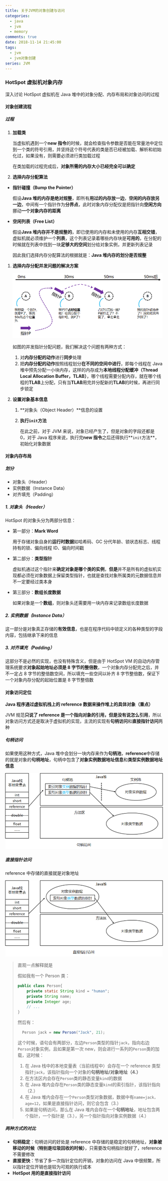 ```yaml
---
title: 关于JVM的对象创建与访问
categories:
  - java
  - jvm
  - memory
comments: true
date: 2018-11-14 21:45:00
tags:
  - jvm
  - jvm对象创建
series: JVM
---
```


### HotSpot 虚拟机对象内存

深入讨论 HotSpot 虚拟机在 Java 堆中的对象分配、内存布局和对象访问的过程

#### 对象创建流程

##### 过程

1. **加载类**

   当虚拟机遇到一个**new 指令**的时候，就会检查指令参数是否能在常量池中定位到一个类的符号引用，并坚持这个符号代表的类是否已经被加载、解析和初始化过，如果没有，则需要必须进行类加载过程

   在类加载的过程完成后，**对象所需的内存大小已经完全可以确定**

2. **选择内存分配算法**

- **指针碰撞（Bump the Pointer）**

  假设**Java 堆的内存是绝对规整**，即所有**用过的内存放一边**，**空闲的内存放另一边**，中间有一个指针作为**分界点**，此时对象内存分配仅是把指针向**空闲方向**挪动**一个对象内存的距离**

- **空闲列表（Free List）**

  假设**Java 堆内存并不是规整的**，即已使用的内存和未使用的内存**互相交错**，虚拟机就必须维护一个**列表**，这个列表记录着哪些内存块是**可用的**，在分配的时候就在列表中找到一块**足够大的空间**划分给对象实例，并更新列表记录

  因此我们选择内存分配算法的根据就是：**Java 堆内存的划分是否规整**

1. **选择内存分配并发问题的解决方案**

   ![objectmemorypointer](../../../public/img/objectmemorypointer.png)

   如图的并发指针分配问题，我们解决这个问题有两种方式：

   1. 对**内存分配的动作**进行**同步**处理
   2. 把**内存分配的动作**按照线程划分**在不同的空间中进行**，即每个线程在 Java 堆中预先分配一小块内存，这样的内存成为**本地线程分配缓冲（Thread Local Allocation Buffer，TLAB）**，哪个线程需要分配内存，就在哪个线程的**TLAB**上分配，只有当**TLAB**用完并分配新的**TLAB**的时候，再进行同步锁定

2. **设置对象基本信息**

   1. **对象头（Object Header）**信息的设置

   2. **执行`init`方法**

      在此之前，对于 JVM 来说，对象已经产生了，但是对象的字段还都是 0，对于 Java 程序来说，执行完**new 指令**之后还得执行**`init`方法**，初始化对象数据

#### 对象内存布局

##### 划分

- 对象头（Header）
- 实例数据（Instance Data）
- 对齐填充（Padding）

##### 1. 对象头（Header）

HotSpot 的对象头分为两部分信息：

- 第一部分：**Mark Word**

  用于存储对象自身的**运行时数据**如哈希码、GC 分代年龄、锁状态标志、线程持有的锁、偏向线程 ID、偏向时间戳

- 第二部分：**类型指针**

  虚拟机通过这个指针来**确定对象是哪个类的实例**，**但是**并不是所有的虚拟机实现都必须在对象数据上保留类型指针，也就是查找对象所属类的元数据信息并不一定要经过类本身

- 第三部分：**数组长度数据**

  如果对象是一个**数组**，则对象头还需要用一块内存来记录数组长度数据

##### 2. 实例数据（Instance Data）

这一部分是对象真正存储的**有效信息**，也是在程序代码中锁定义的各种类型的字段内容，包括继承下来的信息

##### 3. 对齐填充（Padding）

这部分不是必然的实现，也没有特殊含义，但是由于 HotSpot VM 的自动内存管理系统要求**对象起始地址必须是 8 字节的整倍数**，一个对象内存分配完之后，并不一定占 8 字节的整倍数空间，所以填充一些空间以补齐 8 字节整倍数，保证下一个对象内存分配的起始位置是 8 字节整倍数

#### 对象访问定位

**Java 程序通过虚拟机栈上的 reference 数据来操作堆上的具体对象（重点）**

JVM 规范**只说了 reference 是一个指向对象的引用，但是没有说怎么引用**，所以对象访问方式还是取决于虚拟机的实现，主流的实现有**句柄访问**和**直接指针访问**两种

##### 句柄访问

如果使用这种方式，Java 堆中会划分一块内存来作为**句柄池**，**reference**中存储的就是对象的**句柄地址**，句柄中包含了**对象实例数据地址信息**和**类型实例数据地址信息**

![jubingdangwen](../../../public/img/jubingdangwen.png)

##### 直接指针访问

reference 中存储的直接就是对象地址

![zhijiezhizhenfangwen](../../../public/img/zhijiezhizhenfangwen.png)

> 直观一点解释就是
>
> 假如我有一个 Person 类：
>
> ```java
> public class Person{
>     private static String kind = "human";
>     private String name;
>     private Integer age;
>     // ...
> }
> ```
>
> 然后有：
>
> ```java
> 	Person jack = new Person("Jack", 21);
> ```
>
> 这个时候，语句会有两部分，左边`Person`类型的指针`jack`，指向右边`Person`对象实例，且如果是第一次 new，则会进行一系列的`Person`类的加载，这时候：
>
> 1. 在 Java 栈中的本地变量表（当前线程中）会存在一个 reference 类型指针`jack`，该指针指向一个对象的**句柄地址/对象地址（4.）**
> 2. 在方法区内会存在`Person`类的静态变量`kind`的数据
> 3. 在 Java 堆内会存在`Person`类的静态变量`kind`的索引指针，该指针指向（2.）
> 4. 在 Java 堆内会存在一个`Person`类型对象数据，数据中有`name=jack，age=12`，如果是直接指针访问，则它会包含（3.）
> 5. 如果是句柄访问，那么在 Java 堆内会存在一个**句柄地址**，地址包含两个指针，一个指针是（3.），另一个指针指向对象实例数据（4.）

##### 两种方式的对比

- **句柄稳定**：句柄访问的好处是 reference 中存储的是稳定的句柄地址，**对象被移动的时候（特别是垃圾回收的时候）**，只需要改句柄指针就好了，reference 不需要修改
- **直接更快**：节省了多一次指针定位的开销，对象的访问在 Java 中很频繁，所以指针定位开销也是较为可观的执行成本
- **HotSpot 用的是直接指针访问**
